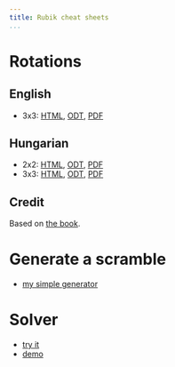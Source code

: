 ```yaml
---
title: Rubik cheat sheets
...
```


# Rotations

## English

- 3x3: [HTML](/rubik/3x3-en/), [ODT](3x3-en.odt), [PDF](3x3-en.pdf)

## Hungarian

- 2x2: [HTML](/rubik/2x2-hu/), [ODT](2x2-hu.odt), [PDF](2x2-hu.pdf)
- 3x3: [HTML](/rubik/3x3-hu/), [ODT](3x3-hu.odt), [PDF](3x3-hu.pdf)

## Credit

Based on [the
book](https://bookline.hu/product/home.action?_v=Rubik_Erno_A_buvos_kocka&type=20&id=147099).

# Generate a scramble

- [my simple generator](https://share.vmiklos.hu/pges/rubik-scramble/)

# Solver

- [try it](https://share.vmiklos.hu/pages/rubik/)
- [demo](https://share.vmiklos.hu/pages/rubik/?faces=ULFLULURBRULDRFDUBRDUBFLBDRUBFDDBBUDFFFFLRRFLDBLUBRLRD)
